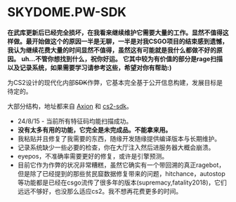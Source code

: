 
# SKYDOME.PW-SDK
**在武库更新后已经完全损坏，在我看来继续维护它需要大量的工作。显然不值得这样做。最开始做这个的原因一半是无聊，一半是对我CSGO项目的结束感到遗憾，我认为继续花费大量的时间显然不值得，虽然这有可能就是我什么都做不好的原因。**
**uh...不管你想找到什么，祝你好运。**
**它其中较为有价值的部分是rage扫描以及记录系统，如果需要学习请参考这些，希望对你有帮助:)**

为CS2设计的现代化内部~~SDK~~作弊，它基本完全基于公开信息构建，发展目标是待定的。

大部分结构，地址都来自 [Axion](https://github.com/T1GxR/Axion-CS2-RAGE-CHEAT "Axion") 和 [cs2-sdk](https://github.com/bruhmoment21/cs2-sdk "cs2-sdk")。
- 24/8/15 - 当前所有特征码均能扫描成功。
- **没有太多有用的功能，它完全是未完成品。不能拿来用。**
- 我粘贴并且修复了我需要的东西，随缘开发随缘提供编译版本与长期维护。
- 记录系统缺少一些必要的检查，你在大厅注入然后进服务器大概会崩溃。
- eyepos，不准确率需要更好的修复，或许是引擎预测。
- 目前它作为作弊的状况非常糟糕，虽然它确实有一个带回溯的真正ragebot，但是除了已经提到的那些贫民窟数据修复带来的问题，hitchance，autostop等功能都是已经在csgo流传了很多年的版本(supremacy,fatality2018)，它们远远不够好，也没那么适应cs2。我不想再花费更多的时间。





